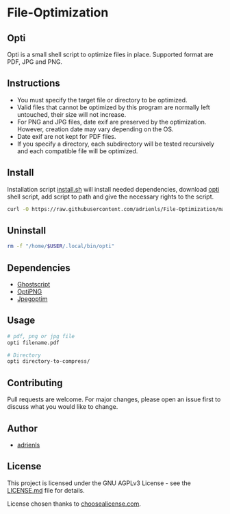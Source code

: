# File-Optimization

## Opti
Opti is a small shell script to optimize files in place. Supported format are PDF, JPG and PNG.

## Instructions
* You must specify the target file or directory to be optimized.
* Valid files that cannot be optimized by this program are normally left untouched, their size will not increase.
* For PNG and JPG files, date exif are preserved by the optimization. However, creation date may vary depending on the OS.
* Date exif are not kept for PDF files.
* If you specify a directory, each subdirectory will be tested recursively and each compatible file will be optimized.

## Install
Installation script [install.sh](install.sh) will install needed dependencies, download [opti](opti.sh) shell script, add script to path and give the necessary rights to the script.
```sh
curl -O https://raw.githubusercontent.com/adrienls/File-Optimization/main/install.sh | sh
```

## Uninstall
```sh
rm -f "/home/$USER/.local/bin/opti"
```

## Dependencies
* [Ghostscript](https://www.ghostscript.com/)
* [OptiPNG](http://optipng.sourceforge.net/)
* [Jpegoptim](https://github.com/tjko/jpegoptim)

## Usage

```sh
# pdf, png or jpg file
opti filename.pdf

# Directory
opti directory-to-compress/
```

## Contributing
Pull requests are welcome. For major changes, please open an issue first to discuss what you would like to change.

## Author
* [adrienls](https://github.com/adrienls)

## License
This project is licensed under the GNU AGPLv3 License - see the [LICENSE.md](LICENSE) file for details.

License chosen thanks to [choosealicense.com](https://choosealicense.com/).

